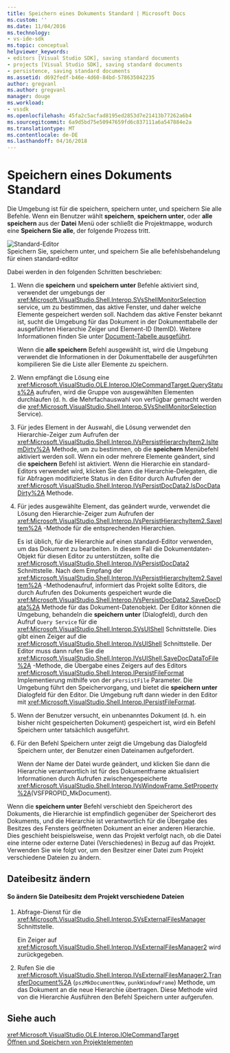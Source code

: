 ```yaml
---
title: Speichern eines Dokuments Standard | Microsoft Docs
ms.custom: ''
ms.date: 11/04/2016
ms.technology:
- vs-ide-sdk
ms.topic: conceptual
helpviewer_keywords:
- editors [Visual Studio SDK], saving standard documents
- projects [Visual Studio SDK], saving standard documents
- persistence, saving standard documents
ms.assetid: d692fedf-b46e-4d60-84bd-578635042235
author: gregvanl
ms.author: gregvanl
manager: douge
ms.workload:
- vssdk
ms.openlocfilehash: 45fa2c5acfad8195ed2853d7e21413b77262a6b4
ms.sourcegitcommit: 6a9d5bd75e50947659fd6c837111a6a547884e2a
ms.translationtype: MT
ms.contentlocale: de-DE
ms.lasthandoff: 04/16/2018
---
```

# <a name="saving-a-standard-document"></a>Speichern eines Dokuments Standard
Die Umgebung ist für die speichern, speichern unter, und speichern Sie alle Befehle. Wenn ein Benutzer wählt **speichern**, **speichern unter**, oder **alle speichern** aus der **Datei** Menü oder schließt die Projektmappe, wodurch eine  **Speichern Sie alle**, der folgende Prozess tritt.  
  
 ![Standard-Editor](../../extensibility/internals/media/public.gif "öffentliche")  
Speichern Sie, speichern unter, und speichern Sie alle befehlsbehandelung für einen standard-editor  
  
 Dabei werden in den folgenden Schritten beschrieben:  
  
1.  Wenn die **speichern** und **speichern unter** Befehle aktiviert sind, verwendet der umgebungs der <xref:Microsoft.VisualStudio.Shell.Interop.SVsShellMonitorSelection> service, um zu bestimmen, das aktive Fenster, und daher welche Elemente gespeichert werden soll. Nachdem das aktive Fenster bekannt ist, sucht die Umgebung für das Dokument in der Dokumenttabelle der ausgeführten Hierarchie Zeiger und Element-ID (ItemID). Weitere Informationen finden Sie unter [Document-Tabelle ausgeführt](../../extensibility/internals/running-document-table.md).  
  
     Wenn die **alle speichern** Befehl ausgewählt ist, wird die Umgebung verwendet die Informationen in der Dokumenttabelle der ausgeführten kompilieren Sie die Liste aller Elemente zu speichern.  
  
2.  Wenn empfängt die Lösung eine <xref:Microsoft.VisualStudio.OLE.Interop.IOleCommandTarget.QueryStatus%2A> aufrufen, wird die Gruppe von ausgewählten Elementen durchlaufen (d. h. die Mehrfachauswahl von verfügbar gemacht werden die <xref:Microsoft.VisualStudio.Shell.Interop.SVsShellMonitorSelection> Service).  
  
3.  Für jedes Element in der Auswahl, die Lösung verwendet den Hierarchie-Zeiger zum Aufrufen der <xref:Microsoft.VisualStudio.Shell.Interop.IVsPersistHierarchyItem2.IsItemDirty%2A> Methode, um zu bestimmen, ob die **speichern** Menübefehl aktiviert werden soll. Wenn ein oder mehrere Elemente geändert, sind die **speichern** Befehl ist aktiviert. Wenn die Hierarchie ein standard-Editors verwendet wird, klicken Sie dann die Hierarchie-Delegaten, die für Abfragen modifizierte Status in den Editor durch Aufrufen der <xref:Microsoft.VisualStudio.Shell.Interop.IVsPersistDocData2.IsDocDataDirty%2A> Methode.  
  
4.  Für jedes ausgewählte Element, das geändert wurde, verwendet die Lösung den Hierarchie-Zeiger zum Aufrufen der <xref:Microsoft.VisualStudio.Shell.Interop.IVsPersistHierarchyItem2.SaveItem%2A> -Methode für die entsprechenden Hierarchien.  
  
     Es ist üblich, für die Hierarchie auf einen standard-Editor verwenden, um das Dokument zu bearbeiten. In diesem Fall die Dokumentdaten-Objekt für diesen Editor zu unterstützen, sollte die <xref:Microsoft.VisualStudio.Shell.Interop.IVsPersistDocData2> Schnittstelle. Nach dem Empfang der <xref:Microsoft.VisualStudio.Shell.Interop.IVsPersistHierarchyItem2.SaveItem%2A> -Methodenaufruf, informiert das Projekt sollte Editors, die durch Aufrufen des Dokuments gespeichert wurde die <xref:Microsoft.VisualStudio.Shell.Interop.IVsPersistDocData2.SaveDocData%2A> Methode für das Dokument-Datenobjekt. Der Editor können die Umgebung, behandeln die **speichern unter** (Dialogfeld), durch den Aufruf `Query Service` für die <xref:Microsoft.VisualStudio.Shell.Interop.SVsUIShell> Schnittstelle. Dies gibt einen Zeiger auf die <xref:Microsoft.VisualStudio.Shell.Interop.IVsUIShell> Schnittstelle. Der Editor muss dann rufen Sie die <xref:Microsoft.VisualStudio.Shell.Interop.IVsUIShell.SaveDocDataToFile%2A> -Methode, die Übergabe eines Zeigers auf des Editors <xref:Microsoft.VisualStudio.Shell.Interop.IPersistFileFormat> Implementierung mithilfe von der `pPersistFile` Parameter. Die Umgebung führt den Speichervorgang, und bietet die **speichern unter** Dialogfeld für den Editor. Die Umgebung ruft dann wieder in den Editor mit <xref:Microsoft.VisualStudio.Shell.Interop.IPersistFileFormat>.  
  
5.  Wenn der Benutzer versucht, ein unbenanntes Dokument (d. h. ein bisher nicht gespeicherten Dokument) gespeichert ist, wird ein Befehl Speichern unter tatsächlich ausgeführt.  
  
6.  Für den Befehl Speichern unter zeigt die Umgebung das Dialogfeld Speichern unter, der Benutzer einen Dateinamen aufgefordert.  
  
     Wenn der Name der Datei wurde geändert, und klicken Sie dann die Hierarchie verantwortlich ist für des Dokumentframe aktualisiert Informationen durch Aufrufen zwischengespeicherte <xref:Microsoft.VisualStudio.Shell.Interop.IVsWindowFrame.SetProperty%2A>(VSFPROPID_MkDocument).  
  
 Wenn die **speichern unter** Befehl verschiebt den Speicherort des Dokuments, die Hierarchie ist empfindlich gegenüber der Speicherort des Dokuments, und die Hierarchie ist verantwortlich für die Übergabe des Besitzes des Fensters geöffneten Dokument an einer anderen Hierarchie. Dies geschieht beispielsweise, wenn das Projekt verfolgt nach, ob die Datei eine interne oder externe Datei (Verschiedenes) in Bezug auf das Projekt. Verwenden Sie wie folgt vor, um den Besitzer einer Datei zum Projekt verschiedene Dateien zu ändern.  
  
## <a name="changing-file-ownership"></a>Dateibesitz ändern  
  
#### <a name="to-change-file-ownership-to-the-miscellaneous-files-project"></a>So ändern Sie Dateibesitz dem Projekt verschiedene Dateien  
  
1.  Abfrage-Dienst für die <xref:Microsoft.VisualStudio.Shell.Interop.SVsExternalFilesManager> Schnittstelle.  
  
     Ein Zeiger auf <xref:Microsoft.VisualStudio.Shell.Interop.IVsExternalFilesManager2> wird zurückgegeben.  
  
2.  Rufen Sie die <xref:Microsoft.VisualStudio.Shell.Interop.IVsExternalFilesManager2.TransferDocument%2A> (`pszMkDocumentNew`, `punkWindowFrame`) Methode, um das Dokument an die neue Hierarchie übertragen. Diese Methode wird von die Hierarchie Ausführen den Befehl Speichern unter aufgerufen.  
  
## <a name="see-also"></a>Siehe auch  
 <xref:Microsoft.VisualStudio.OLE.Interop.IOleCommandTarget>   
 [Öffnen und Speichern von Projektelementen](../../extensibility/internals/opening-and-saving-project-items.md)